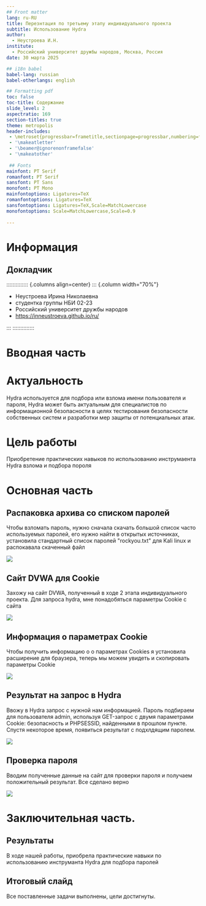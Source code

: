 ```yaml
---
## Front matter
lang: ru-RU
title: Перезнтация по третьему этапу индивидуального проекта 
subtitle: Использование Hydra
author:
  - Неустроева И.Н.
institute:
  - Российский университет дружбы народов, Москва, Россия
date: 30 марта 2025

## i18n babel
babel-lang: russian
babel-otherlangs: english

## Formatting pdf
toc: false
toc-title: Содержание
slide_level: 2
aspectratio: 169
section-titles: true
theme: metropolis
header-includes:
 - \metroset{progressbar=frametitle,sectionpage=progressbar,numbering=fraction}
 - '\makeatletter'
 - '\beamer@ignorenonframefalse'
 - '\makeatother'
 
 ## Fonts
mainfont: PT Serif
romanfont: PT Serif
sansfont: PT Sans
monofont: PT Mono
mainfontoptions: Ligatures=TeX
romanfontoptions: Ligatures=TeX
sansfontoptions: Ligatures=TeX,Scale=MatchLowercase
monofontoptions: Scale=MatchLowercase,Scale=0.9
 
---
```


# Информация

## Докладчик

:::::::::::::: {.columns align=center}
::: {.column width="70%"}

  * Неустроева Ирина Николаевна
  * студентка группы НБИ 02-23
  * Российский университет дружбы народов
  * <https://inneustroeva.github.io/ru/>

:::
::::::::::::::

# Вводная часть

# Актуальность 

Hydra используется для подбора или взлома имени пользователя и пароля, 
Hydra может быть актуальным для специалистов по информационной безопасности в целях тестирования безопасности собственных систем и разработки мер защиты от потенциальных атак.


# Цель работы

Приобретение практических навыков по использованию инструмаента Hydra взлома и подбора пороля 

# Основная часть

## Распаковка архива со списком паролей

Чтобы взломать пароль, нужно сначала скачать большой список часто используемых паролей, его нужно найти в открытых источниках, установила стандартный список паролей "rockyou.txt" для Kali linux и распокавала скаченный файл 

![](image/1.png)

## Сайт DVWA для Cookie

Захoжу на сайт DVWA, полученный в ходе 2 этапа индивидуального проекта. Для запроса hydra, мне понадобяться параметры Cookie c сайта 


![](image/2.png)

## Информация о параметрах Cookie

Чтобы получить информацию о о параметрах Cookies я установила расширение для браузера, теперь мы можем увидеть и скопировать параметры Cookie

![](image/4.png)

## Результат на запрос в Hydra

Ввожу в Hydra запрос с нужной нам информацией. Пароль подбираем для пользователя admin, используя GET-запрос с двумя параметрами Cookie: безопасность и PHPSESSID, найденными в прошлом пункте. Спустя некоторое время, появиться результат с подхлдящим паролем. 

![](image/5.png)

## Проверка пароля

Вводим полученные данные на сайт для проверки пароля и получаем положительный результат. Все сделано верно 

![](image/6.png)


# Заключительная чаcть.

## Результаты

В ходе нашей работы, приобрела практические навыки по использованию инструманта Hydra для подбора паролей

## Итоговый слайд

Все поставленные задачи выполнены, цели достигнуты.

